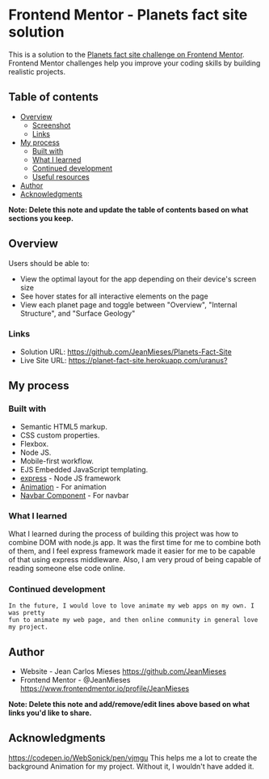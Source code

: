 # Frontend Mentor - Planets fact site solution

This is a solution to the [Planets fact site challenge on Frontend Mentor](https://www.frontendmentor.io/challenges/planets-fact-site-gazqN8w_f). Frontend Mentor challenges help you improve your coding skills by building realistic projects.

## Table of contents

-   [Overview](#overview)
    -   [Screenshot](#screenshot)
    -   [Links](#links)
-   [My process](#my-process)
    -   [Built with](#built-with)
    -   [What I learned](#what-i-learned)
    -   [Continued development](#continued-development)
    -   [Useful resources](#useful-resources)
-   [Author](#author)
-   [Acknowledgments](#acknowledgments)

**Note: Delete this note and update the table of contents based on what sections you keep.**

## Overview

Users should be able to:

-   View the optimal layout for the app depending on their device's screen size
-   See hover states for all interactive elements on the page
-   View each planet page and toggle between "Overview", "Internal Structure", and "Surface Geology"

### Links

-   Solution URL: <https://github.com/JeanMieses/Planets-Fact-Site>
-   Live Site URL: <https://planet-fact-site.herokuapp.com/uranus?>

## My process

### Built with

-   Semantic HTML5 markup.
-   CSS custom properties.
-   Flexbox.
-   Node JS.
-   Mobile-first workflow.
-   EJS Embedded JavaScript templating.
-   [express](https://expressjs.com/) - Node JS framework
-   [Animation](https://animejs.com/) - For animation
-   [Navbar Component](https://getbootstrap.com/) - For navbar

### What I learned

  What I learned during the process of building this project was how to combine DOM with node.js app. It was the first time for me to combine both of them, and I feel express framework made it easier for me to be capable of that using express middleware. Also, I am very proud of being capable of reading someone else code online.

### Continued development

    In the future, I would love to love animate my web apps on my own. I was pretty
    fun to animate my web page, and then online community in general love my project.

## Author

-   Website - Jean Carlos Mieses https://github.com/JeanMieses
-   Frontend Mentor - @JeanMieses https://www.frontendmentor.io/profile/JeanMieses

**Note: Delete this note and add/remove/edit lines above based on what links you'd like to share.**

## Acknowledgments

https://codepen.io/WebSonick/pen/vjmgu This helps me a lot to create the background Animation
for my project. Without it, I wouldn't have added it.
